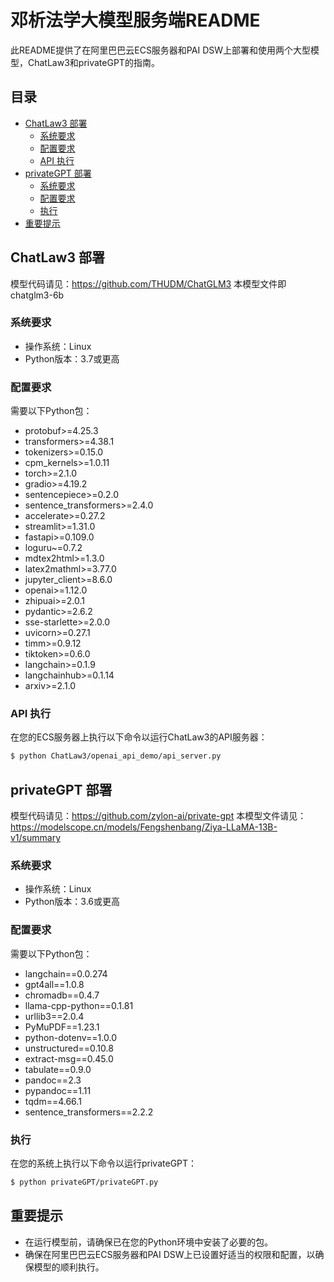 # 邓析法学大模型服务端README

此README提供了在阿里巴巴云ECS服务器和PAI DSW上部署和使用两个大型模型，ChatLaw3和privateGPT的指南。

## 目录

- [ChatLaw3 部署](#chatlaw3-部署)
  - [系统要求](#系统要求)
  - [配置要求](#配置要求)
  - [API 执行](#api-执行)
- [privateGPT 部署](#privategpt-部署)
  - [系统要求](#系统要求-1)
  - [配置要求](#配置要求-1)
  - [执行](#执行)
- [重要提示](#重要提示)

## ChatLaw3 部署
  模型代码请见：https://github.com/THUDM/ChatGLM3
  本模型文件即chatglm3-6b
### 系统要求

- 操作系统：Linux
- Python版本：3.7或更高

### 配置要求

需要以下Python包：

- protobuf>=4.25.3
- transformers>=4.38.1
- tokenizers>=0.15.0
- cpm_kernels>=1.0.11
- torch>=2.1.0
- gradio>=4.19.2
- sentencepiece>=0.2.0
- sentence_transformers>=2.4.0
- accelerate>=0.27.2
- streamlit>=1.31.0
- fastapi>=0.109.0
- loguru~=0.7.2
- mdtex2html>=1.3.0
- latex2mathml>=3.77.0
- jupyter_client>=8.6.0
- openai>=1.12.0
- zhipuai>=2.0.1
- pydantic>=2.6.2
- sse-starlette>=2.0.0
- uvicorn>=0.27.1
- timm>=0.9.12
- tiktoken>=0.6.0
- langchain>=0.1.9
- langchainhub>=0.1.14
- arxiv>=2.1.0

### API 执行

在您的ECS服务器上执行以下命令以运行ChatLaw3的API服务器：

```bash
$ python ChatLaw3/openai_api_demo/api_server.py
```

## privateGPT 部署
  模型代码请见：https://github.com/zylon-ai/private-gpt
  本模型文件请见：https://modelscope.cn/models/Fengshenbang/Ziya-LLaMA-13B-v1/summary
### 系统要求

- 操作系统：Linux
- Python版本：3.6或更高

### 配置要求

需要以下Python包：

- langchain==0.0.274
- gpt4all==1.0.8
- chromadb==0.4.7
- llama-cpp-python==0.1.81
- urllib3==2.0.4
- PyMuPDF==1.23.1
- python-dotenv==1.0.0
- unstructured==0.10.8
- extract-msg==0.45.0
- tabulate==0.9.0
- pandoc==2.3
- pypandoc==1.11
- tqdm==4.66.1
- sentence_transformers==2.2.2

### 执行

在您的系统上执行以下命令以运行privateGPT：

```bash
$ python privateGPT/privateGPT.py
```

## 重要提示

- 在运行模型前，请确保已在您的Python环境中安装了必要的包。
- 确保在阿里巴巴云ECS服务器和PAI DSW上已设置好适当的权限和配置，以确保模型的顺利执行。

